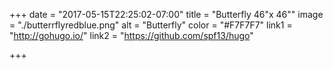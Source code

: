 +++
date = "2017-05-15T22:25:02-07:00"
title = "Butterfly 46\"x 46\""
image = "./butterrflyredblue.png"
alt = "Butterfly"
color = "#F7F7F7"
link1 = "http://gohugo.io/"
link2 = "https://github.com/spf13/hugo"

+++
